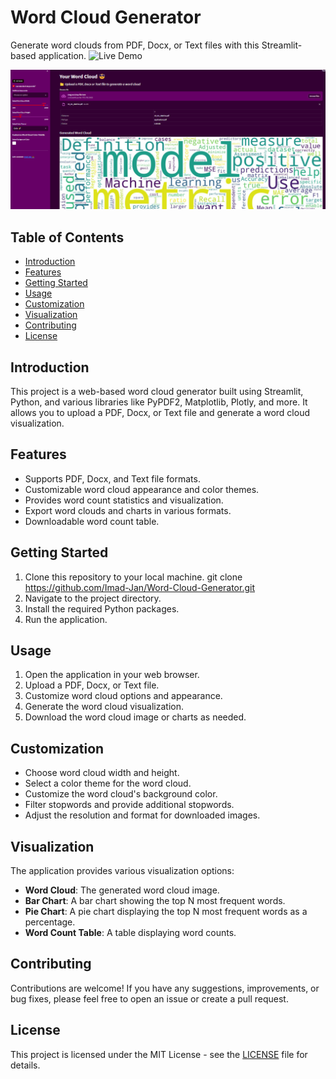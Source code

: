 # Word Cloud Generator

Generate word clouds from PDF, Docx, or Text files with this Streamlit-based application.
![Live Demo](https://word-cloud-generater-by-imad.streamlit.app/)

![Word Cloud Generator](Screenshot.png)

## Table of Contents
- [Introduction](#introduction)
- [Features](#features)
- [Getting Started](#getting-started)
- [Usage](#usage)
- [Customization](#customization)
- [Visualization](#visualization)
- [Contributing](#contributing)
- [License](#license)

## Introduction
This project is a web-based word cloud generator built using Streamlit, Python, and various libraries like PyPDF2, Matplotlib, Plotly, and more. It allows you to upload a PDF, Docx, or Text file and generate a word cloud visualization.

## Features
- Supports PDF, Docx, and Text file formats.
- Customizable word cloud appearance and color themes.
- Provides word count statistics and visualization.
- Export word clouds and charts in various formats.
- Downloadable word count table.

## Getting Started
1. Clone this repository to your local machine.
git clone https://github.com/Imad-Jan/Word-Cloud-Generator.git
2. Navigate to the project directory.
3. Install the required Python packages.
4. Run the application.

## Usage
1. Open the application in your web browser.
2. Upload a PDF, Docx, or Text file.
3. Customize word cloud options and appearance.
4. Generate the word cloud visualization.
5. Download the word cloud image or charts as needed.

## Customization
- Choose word cloud width and height.
- Select a color theme for the word cloud.
- Customize the word cloud's background color.
- Filter stopwords and provide additional stopwords.
- Adjust the resolution and format for downloaded images.

## Visualization
The application provides various visualization options:
- **Word Cloud**: The generated word cloud image.
- **Bar Chart**: A bar chart showing the top N most frequent words.
- **Pie Chart**: A pie chart displaying the top N most frequent words as a percentage.
- **Word Count Table**: A table displaying word counts.

## Contributing
Contributions are welcome! If you have any suggestions, improvements, or bug fixes, please feel free to open an issue or create a pull request.

## License
This project is licensed under the MIT License - see the [LICENSE](LICENSE) file for details.


